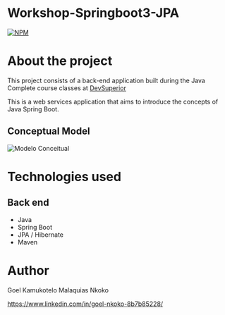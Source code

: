# Workshop-Springboot3-JPA
[![NPM](https://img.shields.io/npm/l/react)](https://github.com/goelnkoko/workshop-springboot3-jpa/blob/main/LICENSE) 

# About the project
This project consists of a back-end application built during the Java Complete course classes at [DevSuperior](https://www.udemy.com/course/java-curso-completo/)

This is a web services application that aims to introduce the concepts of Java Spring Boot.

## Conceptual Model
![Modelo Conceitual](https://github.com/goelnkoko/imgs/blob/main/DomainModel.png)

# Technologies used
## Back end
- Java
- Spring Boot
- JPA / Hibernate
- Maven

# Author

Goel Kamukotelo Malaquias Nkoko

https://www.linkedin.com/in/goel-nkoko-8b7b85228/
